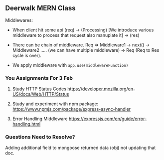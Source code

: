 ## Deerwalk MERN Class


Middlewares:

- When client hit some api (req) -> (Processing) [We introduce various middleware to process that request also manuplate it] -> (res)

- There can be chain of middleware. Req => Middleware1 -> next() -> Middleware2 ..... (we can have multiple middleware) -> Req (Req to Res cycle is over).

- We apply middleware with `app.use(middlewareFunction)`



### You Assignments For 3 Feb
1. Study HTTP Status Codes
https://developer.mozilla.org/en-US/docs/Web/HTTP/Status

2. Study and experiment with npm package: 
https://www.npmjs.com/package/express-async-handler

3. Error Handling Middleware
https://expressjs.com/en/guide/error-handling.html


### Questions Need to Resolve?
Adding additional field to mongoose returned data (obj) not updating that doc.